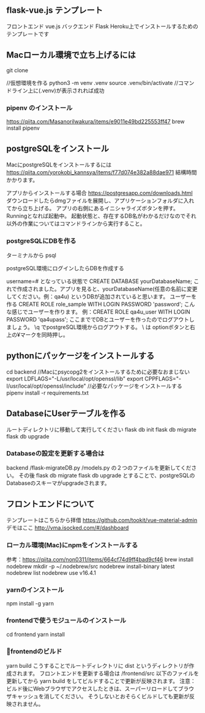 ## flask-vue.js テンプレート
フロントエンド vue.js
バックエンド Flask
Heroku上でインストールするためのテンプレートです

## Macローカル環境で立ち上げるには
git clone 

//仮想環境を作る
python3 -m venv .venv
source .venv/bin/activate
//コマンドライン上に(.venv)が表示されれば成功

### pipenv のインストール
https://qiita.com/MasanoriIwakura/items/e9011e49bd225553ff47
brew install pipenv

## postgreSQLをインストール
MacにpostgreSQLをインストールするには
https://qiita.com/yorokobi_kannsya/items/f77d074e382a88dae971
結構時間かかります。

アプリからインストールする場合
https://postgresapp.com/downloads.html
ダウンロードしたらdmgファイルを展開し、アプリケーションフォルダに入れてから立ち上げる。
アプリの右側にあるイニシャライズボタンを押す。
Runningとなれば起動中。
起動状態と、存在するDB名がわかるだけなのでそれ以外の作業についてはコマンドラインから実行すること。

### postgreSQLにDBを作る
ターミナルから
psql

postgreSQL環境にログインしたらDBを作成する

username=#
となっている状態で
CREATE DATABASE yourDatabaseName;
これで作成されました。アプリを見ると、yourDatabaseName(任意の名前に変更してください。例：qa4u) というDBが追加されていると思います。
ユーザーを作る
CREATE ROLE role_sample WITH LOGIN PASSWORD 'password';
こんな感じでユーザーを作ります。
例：CREATE ROLE qa4u_user WITH LOGIN PASSWORD 'qa4upass';
ここまででDBとユーザーを作ったのでログアウトしましょう。
\q
でpostgreSQL環境からログアウトする。
\ は optionボタンと右上の¥マークを同時押し。


## pythonにパッケージをインストールする
cd backend
//Macにpsycopg2をインストールするために必要なおまじない
export LDFLAGS="-L/usr/local/opt/openssl/lib"
export CPPFLAGS="-I/usr/local/opt/openssl/include"
//必要なパッケージをインストールする
pipenv install -r requirements.txt

## DatabaseにUserテーブルを作る
ルートディレクトリに移動して実行してください
flask db init
flask db migrate
flask db upgrade

### Databaseの設定を更新する場合は
backend
 /flask-migrateDB.py
 /models.py
の２つのファイルを更新してください。
その後
flask db migrate
flask db upgrade
とすることで、postgreSQLのDatabaseのスキーマがupgradeされます。 

## フロントエンドについて
テンプレートはこちらから拝借
https://github.com/tookit/vue-material-admin
デモはここ
http://vma.isocked.com/#/dashboard

### ローカル環境(Mac)にnpmをインストールする
参考：https://qiita.com/non0311/items/664cf74d9ff4bad9cf46
brew install nodebrew
mkdir -p ~/.nodebrew/src
nodebrew install-binary latest
nodebrew list
nodebrew use v16.4.1

### yarnのインストール
npm install -g yarn

### frontendで使うモジュールのインストール
cd frontend
yarn install

### frontendのビルド
yarn build
こうすることでルートディレクトリに dist というディレクトリが作成されます。
フロントエンドを更新する場合は
/frontend/src
以下のファイルを更新してから yarn build をしてビルドすることで更新が反映されます。
注意：ビルド後にWebブラウザでアクセスしたときは、スーパーリロードしてブラウザキャッシュを消してください。
そうしないとおそらくビルドしても更新が反映されません。


